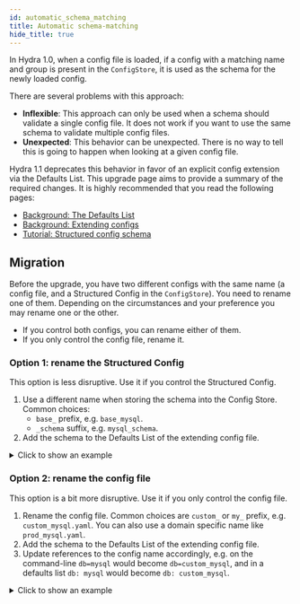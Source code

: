 ```yaml
---
id: automatic_schema_matching
title: Automatic schema-matching
hide_title: true
---
```


In Hydra 1.0, when a config file is loaded, if a config with a matching name and group is present in the `ConfigStore`,
it is used as the schema for the newly loaded config.

There are several problems with this approach:

- **Inflexible**: This approach can only be used when a schema should validate a single config file.
It does not work if you want to use the same schema to validate multiple config files.
- **Unexpected**: This behavior can be unexpected. There is no way to tell this is going to happen when looking at a given
config file.

Hydra 1.1 deprecates this behavior in favor of an explicit config extension via the Defaults List.
This upgrade page aims to provide a summary of the required changes. It is highly recommended that you read the following pages:
- [Background: The Defaults List](../../advanced/defaults_list.md)
- [Background: Extending configs](../../patterns/extending_configs.md)
- [Tutorial: Structured config schema](../../tutorials/structured_config/5_schema.md)


## Migration
Before the upgrade, you have two different configs with the same name (a config file, and a Structured Config in the `ConfigStore`).
You need to rename one of them. Depending on the circumstances and your preference you may rename one or the other.
- If you control both configs, you can rename either of them.
- If you only control the config file, rename it.

### Option 1: rename the Structured Config
This option is less disruptive. Use it if you control the Structured Config.
1. Use a different name when storing the schema into the Config Store. Common choices:
   - `base_` prefix, e.g. `base_mysql`.
   - `_schema` suffix, e.g. `mysql_schema`.
2. Add the schema to the Defaults List of the extending config file.

<details>
  <summary>Click to show an example</summary>

  #### Hydra 1.0
  <div className="row">
  <div className="col col--6">

  ```yaml title="db/mysql.yaml"
  # @package _group_
  host: localhost
  port: 3306






  ```
  </div>
  <div className="col col--6">

  ```python title="db/mysql schema in the ConfigStore"
  @dataclass
  class MySQLConfig:
      host: str
      port: int

  cs = ConfigStore.instance()
  cs.store(group="db",
          name="mysql",
          node=MySQLConfig)
  ```
  </div>
  </div>

  #### Hydra 1.1
  <div className="row">
  <div className="col col--6">

  ```yaml title="db/mysql.yaml" {1,2}
  defaults:
    - base_mysql

  host: localhost
  port: 3306




  ```
  </div>
  <div className="col col--6">

  ```python title="db/mysql schema in the ConfigStore" {8}
  @dataclass
  class MySQLConfig:
      host: str
      port: int

  cs = ConfigStore.instance()
  cs.store(group="db",
           name="base_mysql",
           node=MySQLConfig)
  ```
  </div>
  </div>

</details>

### Option 2: rename the config file
This option is a bit more disruptive. Use it if you only control the config file.
1. Rename the config file. Common choices are `custom_` or `my_` prefix, e.g. `custom_mysql.yaml`. You can also use a domain specific name like `prod_mysql.yaml`.
2. Add the schema to the Defaults List of the extending config file.
3. Update references to the config name accordingly, e.g. on the command-line `db=mysql` would become `db=custom_mysql`, and in a defaults list `db: mysql` would become `db: custom_mysql`.


<details>
  <summary>Click to show an example</summary>

  #### Hydra 1.0
  <div className="row">
  <div className="col col--6">

  ```yaml title="db/mysql.yaml"
  # @package _group_
  host: localhost
  port: 3306
  ```
  ```yaml title="config.yaml"
  defaults:
    - db: mysql
  ```
  </div>
  <div className="col col--6">

  ```python title="db/mysql schema in the ConfigStore"
  @dataclass
  class MySQLConfig:
      host: str
      port: int

  cs = ConfigStore.instance()
  cs.store(group="db",
           name="mysql",
           node=MySQLConfig)

  ```
  </div>
  </div>

  #### Hydra 1.1
  Rename `db/mysql.yaml` to `db/custom_mysql.yaml` and explicitly add the schema to the Defaults List.
  <div className="row">

  <div className="col col--6">

  ```yaml title="db/custom_mysql.yaml" {1,2}
  defaults:
    - mysql

  host: localhost
  port: 3306
  ```
  ```yaml title="config.yaml" {2}
  defaults:
    - db: custom_mysql
  ```

  </div>
  <div className="col col--6">

  ```python title="db/mysql schema in the ConfigStore"





                     NO CHANGES






  ```
  </div>
  </div>

  Don't forget to also update your command line overrides from `db=mysql` to `db=custom_mysql`.
</details>
